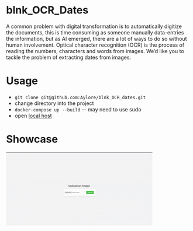 # blnk_OCR_Dates

A common problem with digital transformation is to automatically digitize the documents, this is
time consuming as someone manually data-entries the information, but as AI emerged, there
are a lot of ways to do so without human involvement. Optical character recognition (OCR) is
the process of reading the numbers, characters and words from images.
We’d like you to tackle the problem of extracting dates from images.

# Usage
*   `git clone git@github.com:Aylore/blnk_OCR_dates.git`
*    change directory into the project
*   `docker-compose up --build`  -- may need to use sudo
*    open [local host](http://0.0.0.0:8000/)


# Showcase
![hj](<./showcase.gif>)